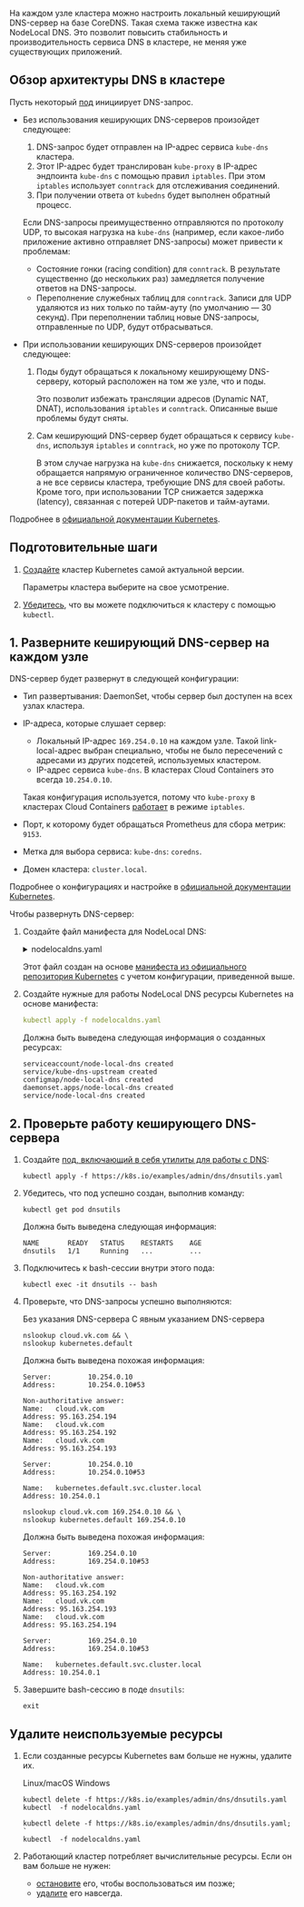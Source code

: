На каждом узле кластера можно настроить локальный кеширующий DNS-сервер на базе CoreDNS. Такая схема также известна как NodeLocal DNS. Это позволит повысить стабильность и производительность сервиса DNS в кластере, не меняя уже существующих приложений.

## Обзор архитектуры DNS в кластере

Пусть некоторый [под](../../../reference/pods) инициирует DNS-запрос.

- Без использования кеширующих DNS-серверов произойдет следующее:

  1. DNS-запрос будет отправлен на IP-адрес сервиса `kube-dns` кластера.
  1. Этот IP-адрес будет транслирован `kube-proxy` в IP-адрес эндпоинта `kube-dns` с помощью правил `iptables`. При этом `iptables` использует `conntrack` для отслеживания соединений.
  1. При получении ответа от `kubedns` будет выполнен обратный процесс.
  
  Если DNS-запросы преимущественно отправляются по протоколу UDP, то высокая нагрузка на `kube-dns` (например, если какое-либо приложение активно отправляет DNS-запросы) может привести к проблемам:
  
  - Состояние гонки (racing condition) для `conntrack`. В результате существенно (до нескольких раз) замедляется получение ответов на DNS-запросы.
  - Переполнение служебных таблиц для `conntrack`. Записи для UDP удаляются из них только по тайм-ауту (по умолчанию — 30 секунд). При переполнении таблиц новые DNS-запросы, отправленные по UDP, будут отбрасываться.

- При использовании кеширующих DNS-серверов произойдет следующее:

  1. Поды будут обращаться к локальному кеширующему DNS-серверу, который расположен на том же узле, что и поды.

     Это позволит избежать трансляции адресов (Dynamic NAT, DNAT), использования `iptables` и `conntrack`. Описанные выше проблемы будут сняты.

  1. Сам кеширующий DNS-сервер будет обращаться к сервису `kube-dns`, используя `iptables` и `conntrack`, но уже по протоколу TCP.

     В этом случае нагрузка на `kube-dns` снижается, поскольку к нему обращается напрямую ограниченное количество DNS-серверов, а не все сервисы кластера, требующие DNS для своей работы. Кроме того, при использовании TCP снижается задержка (latency), связанная с потерей UDP-пакетов и тайм-аутами.

Подробнее в [официальной документации Kubernetes](https://kubernetes.io/docs/tasks/administer-cluster/nodelocaldns/).

## Подготовительные шаги

1. [Создайте](../../../service-management/create-cluster) кластер Kubernetes самой актуальной версии.

   Параметры кластера выберите на свое усмотрение.

1. [Убедитесь](../../../connect/kubectl), что вы можете подключиться к кластеру с помощью `kubectl`.

## 1. Разверните кеширующий DNS-сервер на каждом узле

DNS-сервер будет развернут в следующей конфигурации:

- Тип развертывания: DaemonSet, чтобы сервер был доступен на всех узлах кластера.
- IP-адреса, которые слушает сервер:
  - Локальный IP-адрес `169.254.0.10` на каждом узле. Такой link-local-адрес выбран специально, чтобы не было пересечений с адресами из других подсетей, используемых кластером.
  - IP-адрес сервиса `kube-dns`. В кластерах Cloud Containers это всегда `10.254.0.10`.

  Такая конфигурация используется, потому что `kube-proxy` в кластерах Cloud Containers [работает](../../../concepts/addons-and-settings/settings#rezhim_raboty_kube_proxy) в режиме `iptables`.

- Порт, к которому будет обращаться Prometheus для сбора метрик: `9153`.
- Метка для выбора сервиса: `kube-dns`: `coredns`.
- Домен кластера: `cluster.local`.

Подробнее о конфигурациях и настройке в [официальной документации Kubernetes](https://kubernetes.io/docs/tasks/administer-cluster/nodelocaldns/#configuration).

Чтобы развернуть DNS-сервер:

1. Создайте файл манифеста для NodeLocal DNS:

   <details>
   <summary markdown="span">nodelocaldns.yaml</summary>

   ```yaml
   # Copyright 2018 The Kubernetes Authors.
   #
   # Licensed under the Apache License, Version 2.0 (the "License");
   # you may not use this file except in compliance with the License.
   # You may obtain a copy of the License at
   #
   #     http://www.apache.org/licenses/LICENSE-2.0
   #
   # Unless required by applicable law or agreed to in writing, software
   # distributed under the License is distributed on an "AS IS" BASIS,
   # WITHOUT WARRANTIES OR CONDITIONS OF ANY KIND, either express or implied.
   # See the License for the specific language governing permissions and
   # limitations under the License.
   #
   
   apiVersion: v1
   kind: ServiceAccount
   metadata:
     name: node-local-dns
     namespace: kube-system
     labels:
       kubernetes.io/cluster-service: "true"
       addonmanager.kubernetes.io/mode: Reconcile
   ---
   apiVersion: v1
   kind: Service
   metadata:
     name: kube-dns-upstream
     namespace: kube-system
     labels:
       k8s-app: coredns
       kubernetes.io/cluster-service: "true"
       addonmanager.kubernetes.io/mode: Reconcile
       kubernetes.io/name: "KubeDNSUpstream"
   spec:
     ports:
     - name: dns
       port: 53
       protocol: UDP
       targetPort: 53
     - name: dns-tcp
       port: 53
       protocol: TCP
       targetPort: 53
     selector:
       k8s-app: coredns
   ---
   apiVersion: v1
   kind: ConfigMap
   metadata:
     name: node-local-dns
     namespace: kube-system
     labels:
       addonmanager.kubernetes.io/mode: Reconcile
   data:
     Corefile: |
       cluster.local:53 {
           errors
           cache {
                   success 9984 30
                   denial 9984 5
           }
           reload
           loop
           bind 169.254.0.10 10.254.0.10
           forward . __PILLAR__CLUSTER__DNS__ {
                   force_tcp
           }
           prometheus :9153
           health 169.254.0.10:8080
           }
       in-addr.arpa:53 {
           errors
           cache 30
           reload
           loop
           bind 169.254.0.10 10.254.0.10
           forward . __PILLAR__CLUSTER__DNS__ {
                   force_tcp
           }
           prometheus :9153
           }
       ip6.arpa:53 {
           errors
           cache 30
           reload
           loop
           bind 169.254.0.10 10.254.0.10
           forward . __PILLAR__CLUSTER__DNS__ {
                   force_tcp
           }
           prometheus :9153
           }
       .:53 {
           errors
           cache 30
           reload
           loop
           bind 169.254.0.10 10.254.0.10
           forward . __PILLAR__UPSTREAM__SERVERS__
           prometheus :9153
           }
   ---
   apiVersion: apps/v1
   kind: DaemonSet
   metadata:
     name: node-local-dns
     namespace: kube-system
     labels:
       k8s-app: node-local-dns
       kubernetes.io/cluster-service: "true"
       addonmanager.kubernetes.io/mode: Reconcile
   spec:
     updateStrategy:
       rollingUpdate:
         maxUnavailable: 10%
     selector:
       matchLabels:
         k8s-app: node-local-dns
     template:
       metadata:
         labels:
           k8s-app: node-local-dns
         annotations:
           prometheus.io/port: "9153"
           prometheus.io/scrape: "true"
       spec:
         priorityClassName: system-node-critical
         serviceAccountName: node-local-dns
         hostNetwork: true
         dnsPolicy: Default  # Don't use cluster DNS.
         tolerations:
         - key: "CriticalAddonsOnly"
           operator: "Exists"
         - effect: "NoExecute"
           operator: "Exists"
         - effect: "NoSchedule"
           operator: "Exists"
         containers:
         - name: node-cache
           image: registry.k8s.io/dns/k8s-dns-node-cache:1.22.13
           resources:
             requests:
               cpu: 25m
               memory: 5Mi
           args: [ "-localip", "169.254.0.10,10.254.0.10", "-conf", "/etc/Corefile", "-upstreamsvc", "kube-dns-upstream" ]
           securityContext:
             capabilities:
               add:
               - NET_ADMIN
           ports:
           - containerPort: 53
             name: dns
             protocol: UDP
           - containerPort: 53
             name: dns-tcp
             protocol: TCP
           - containerPort: 9153
             name: metrics
             protocol: TCP
           livenessProbe:
             httpGet:
               host: 169.254.0.10
               path: /health
               port: 8080
             initialDelaySeconds: 60
             timeoutSeconds: 5
           volumeMounts:
           - mountPath: /run/xtables.lock
             name: xtables-lock
             readOnly: false
           - name: config-volume
             mountPath: /etc/coredns
           - name: kube-dns-config
             mountPath: /etc/kube-dns
         volumes:
         - name: xtables-lock
           hostPath:
             path: /run/xtables.lock
             type: FileOrCreate
         - name: kube-dns-config
           configMap:
             name: kube-dns
             optional: true
         - name: config-volume
           configMap:
             name: node-local-dns
             items:
               - key: Corefile
                 path: Corefile.base
   ---
   # A headless service is a service with a service IP but instead of load-balancing it will return the IPs of our associated Pods.
   # We use this to expose metrics to Prometheus.
   apiVersion: v1
   kind: Service
   metadata:
     annotations:
       prometheus.io/port: "9153"
       prometheus.io/scrape: "true"
     labels:
       k8s-app: node-local-dns
     name: node-local-dns
     namespace: kube-system
   spec:
     clusterIP: None
     ports:
       - name: metrics
         port: 9153
         targetPort: 9153
     selector:
       k8s-app: node-local-dns
   ```

   </details>

   Этот файл создан на основе [манифеста из официального репозитория Kubernetes](https://raw.githubusercontent.com/kubernetes/kubernetes/master/cluster/addons/dns/nodelocaldns/nodelocaldns.yaml) с учетом конфигурации, приведенной выше.

1. Создайте нужные для работы NodeLocal DNS ресурсы Kubernetes на основе манифеста:

   ```yaml
   kubectl apply -f nodelocaldns.yaml
   ```

   Должна быть выведена следующая информация о созданных ресурсах:

   ```text
   serviceaccount/node-local-dns created
   service/kube-dns-upstream created
   configmap/node-local-dns created
   daemonset.apps/node-local-dns created
   service/node-local-dns created
   ```

## 2. Проверьте работу кеширующего DNS-сервера

1. Создайте [под, включающий в себя утилиты для работы с DNS](https://kubernetes.io/docs/tasks/administer-cluster/dns-debugging-resolution/):

   ```console
   kubectl apply -f https://k8s.io/examples/admin/dns/dnsutils.yaml
   ```

1. Убедитесь, что под успешно создан, выполнив команду:

   ```console
   kubectl get pod dnsutils
   ```

   Должна быть выведена следующая информация:

   ```text
   NAME       READY   STATUS    RESTARTS    AGE
   dnsutils   1/1     Running   ...         ...
   ```

1. Подключитесь к bash-сессии внутри этого пода:

   ```console
   kubectl exec -it dnsutils -- bash
   ```

1. Проверьте, что DNS-запросы успешно выполняются:

   <tabs>
   <tablist>
   <tab>Без указания DNS-сервера</tab>
   <tab>С явным указанием DNS-сервера</tab>
   </tablist>
   <tabpanel>

   ```console
   nslookup cloud.vk.com && \
   nslookup kubernetes.default
   ```

   Должна быть выведена похожая информация:

   ```text
   Server:         10.254.0.10
   Address:        10.254.0.10#53
   
   Non-authoritative answer:
   Name:   cloud.vk.com
   Address: 95.163.254.194
   Name:   cloud.vk.com
   Address: 95.163.254.192
   Name:   cloud.vk.com
   Address: 95.163.254.193
   
   Server:         10.254.0.10
   Address:        10.254.0.10#53
   
   Name:   kubernetes.default.svc.cluster.local
   Address: 10.254.0.1
   ```

   </tabpanel>
   <tabpanel>

   ```console
   nslookup cloud.vk.com 169.254.0.10 && \
   nslookup kubernetes.default 169.254.0.10
   ```

   Должна быть выведена похожая информация:

   ```text
   Server:         169.254.0.10
   Address:        169.254.0.10#53
   
   Non-authoritative answer:
   Name:   cloud.vk.com
   Address: 95.163.254.192
   Name:   cloud.vk.com
   Address: 95.163.254.193
   Name:   cloud.vk.com
   Address: 95.163.254.194
   
   Server:         169.254.0.10
   Address:        169.254.0.10#53
   
   Name:   kubernetes.default.svc.cluster.local
   Address: 10.254.0.1
   ```

   </tabpanel>
   </tabs>

1. Завершите bash-сессию в поде `dnsutils`:

   ```console
   exit
   ```

## Удалите неиспользуемые ресурсы

1. Если созданные ресурсы Kubernetes вам больше не нужны, удалите их.

   <tabs>
   <tablist>
   <tab>Linux/macOS</tab>
   <tab>Windows</tab>
   </tablist>
   <tabpanel>

   ```console
   kubectl delete -f https://k8s.io/examples/admin/dns/dnsutils.yaml
   kubectl  -f nodelocaldns.yaml

   ```

   </tabpanel>
   <tabpanel>

   ```console
   kubectl delete -f https://k8s.io/examples/admin/dns/dnsutils.yaml; `
   kubectl  -f nodelocaldns.yaml
   ```

   </tabpanel>
   </tabs>

1. Работающий кластер потребляет вычислительные ресурсы. Если он вам больше не нужен:

   - [остановите](../../../service-management/manage-cluster#zapustit_ili_ostanovit_klaster) его, чтобы воспользоваться им позже;
   - [удалите](../../../service-management/manage-cluster#delete_cluster) его навсегда.
